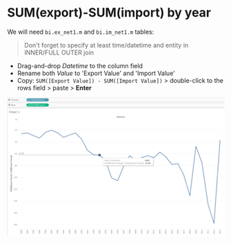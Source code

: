 #  SUM(export)-SUM(import) by year

We will need `bi.ex_net1.m` and `bi.im_net1.m` tables:

> Don't forget to specify at least time/datetime and entity in INNER/FULL OUTER join

- Drag-and-drop _Datetime_ to the column field
- Rename both _Value_ to 'Export Value' and 'Import Value'
- Copy: `SUM([Export Value]) - SUM([Import Value])` > double-click to the rows field > paste > **Enter**

![](images/sum.png)